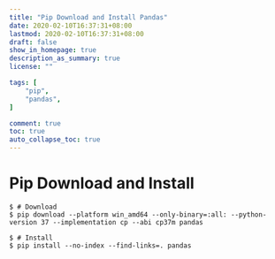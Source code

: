 ```yaml
---
title: "Pip Download and Install Pandas"
date: 2020-02-10T16:37:31+08:00
lastmod: 2020-02-10T16:37:31+08:00
draft: false
show_in_homepage: true
description_as_summary: true
license: ""

tags: [
    "pip",
    "pandas",
]

comment: true
toc: true
auto_collapse_toc: true
---
```

# Pip Download and Install

```console
$ # Download
$ pip download --platform win_amd64 --only-binary=:all: --python-version 37 --implementation cp --abi cp37m pandas

$ # Install
$ pip install --no-index --find-links=. pandas

```